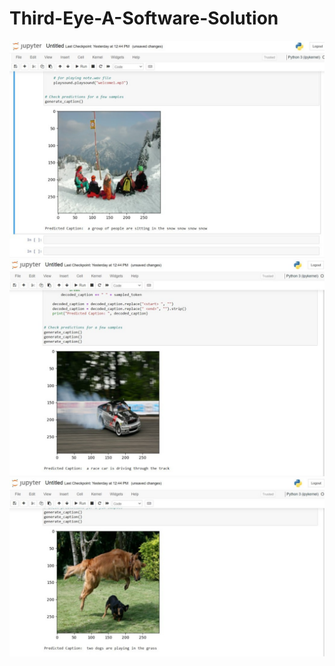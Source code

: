 # Third-Eye-A-Software-Solution
![image alt](https://github.com/Ramajpk/Third-Eye-A-Software-Solution/blob/c4fc10e3c6c8ba7d3161302057d23a1c2fb65422/6332554924763756475.jpg)
![image alt](https://github.com/Ramajpk/Third-Eye-A-Software-Solution/blob/c4fc10e3c6c8ba7d3161302057d23a1c2fb65422/6332554924763756477.jpg)
![image alt](https://github.com/Ramajpk/Third-Eye-A-Software-Solution/blob/c4fc10e3c6c8ba7d3161302057d23a1c2fb65422/6332554924763756480.jpg)
